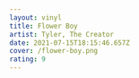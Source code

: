```yaml
---
layout: vinyl
title: Flower Boy
artist: Tyler, The Creator
date: 2021-07-15T18:15:46.657Z
cover: /flower-boy.png
rating: 9
---
```

